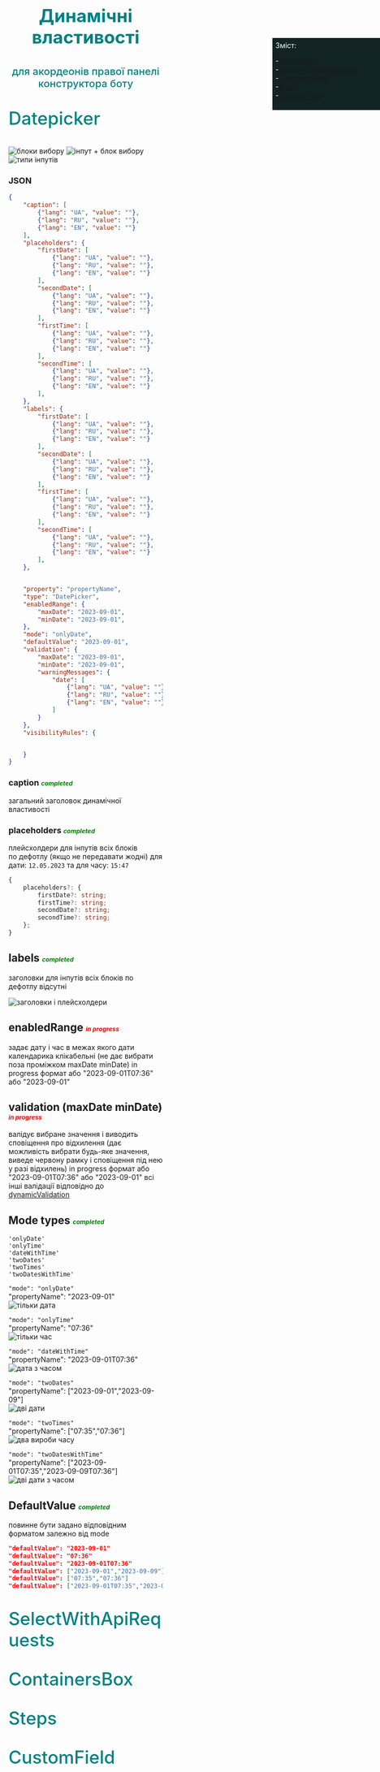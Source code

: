 <meta name="viewport" content="width=device-width, initial-scale=1">
<link rel="stylesheet" href="github-markdown.css">
<style>
    .heading1 {
        color: teal;
        font-weight:700;
        font-size: 35px;
        text-align: center;
    }
    .heading2 {
        color: teal;
        font-weight:500;
        font-size: 20px;
        text-align: center;
    }
    .menu {
        position: fixed;
        top:150px;
        right:0;
        background-color: #112323;
        width: 200px;
        padding: 6px;
        color: white;
    }
    .property {
        color: teal;
        font-weight:500;
        font-size: 35px;
    }
    .body {
        padding-right: 200px;
    }
    .inProgress {
        color: red;
        font-style: italic;
        font-size: 12px;
    }
    .completed {
        color: green;
        font-style: italic;
        font-size: 12px;
    }
</style>

<div class="body">

<p class="heading1">Динамічні властивості</p>
<p class="heading2">для акордеонів правої панелі конструктора боту</p>

<div id="menu" class="menu">Зміст:

-[Datepicker](#Datepicker)  
-[SelectWithApiRequests](#SelectWithApiRequests)  
-[ContainersBox](#ContainersBox)  
-[Steps](#Steps)  
-[CustomField](#CustomField)

</div>  



##
## <p id="Datepicker" class="property">Datepicker</p>

![блоки вибору](./images/dynamicProperties/datePicker/selectionBocks.jpg)
![інпут + блок вибору](./images/dynamicProperties/datePicker/input+date-timePicker.jpg)
![типи інпутів](./images/dynamicProperties/datePicker/inputs.jpg)
### JSON

```json
{
    "caption": [
        {"lang": "UA", "value": ""},
        {"lang": "RU", "value": ""},
        {"lang": "EN", "value": ""}
    ],
    "placeholders": {
        "firstDate": [
            {"lang": "UA", "value": ""},
            {"lang": "RU", "value": ""},
            {"lang": "EN", "value": ""}
        ],
        "secondDate": [
            {"lang": "UA", "value": ""},
            {"lang": "RU", "value": ""},
            {"lang": "EN", "value": ""}
        ],
        "firstTime": [
            {"lang": "UA", "value": ""},
            {"lang": "RU", "value": ""},
            {"lang": "EN", "value": ""}
        ],
        "secondTime": [
            {"lang": "UA", "value": ""},
            {"lang": "RU", "value": ""},
            {"lang": "EN", "value": ""}
        ],
    },
    "labels": {
        "firstDate": [
            {"lang": "UA", "value": ""},
            {"lang": "RU", "value": ""},
            {"lang": "EN", "value": ""}
        ],
        "secondDate": [
            {"lang": "UA", "value": ""},
            {"lang": "RU", "value": ""},
            {"lang": "EN", "value": ""}
        ],
        "firstTime": [
            {"lang": "UA", "value": ""},
            {"lang": "RU", "value": ""},
            {"lang": "EN", "value": ""}
        ],
        "secondTime": [
            {"lang": "UA", "value": ""},
            {"lang": "RU", "value": ""},
            {"lang": "EN", "value": ""}
        ],
    },


    "property": "propertyName",
    "type": "DatePicker",
    "enabledRange": {
        "maxDate": "2023-09-01",
        "minDate": "2023-09-01",
    },
    "mode": "onlyDate",
    "defaultValue": "2023-09-01",
    "validation": {
        "maxDate": "2023-09-01",
        "minDate": "2023-09-01",
        "warningMessages": {
            "date": [
                {"lang": "UA", "value": ""},
                {"lang": "RU", "value": ""},
                {"lang": "EN", "value": ""}
            ]
        }
    },
    "visibilityRules": {


    }
}
```
### caption <span class="completed" >completed</span>
загальний заголовок динамічної властивості

### placeholders <span class="completed" >completed</span>
плейсхолдери для інпутів всіх блоків   
по дефотлу (якщо не передавати жодні) для дати: `12.05.2023` та для часу:  `15:47`
```typescript
{
    placeholders?: {
        firstDate?: string;
        firstTime?: string;
        secondDate?: string;
        secondTime?: string;
    };
}
```
## labels <span class="completed" >completed</span>
заголовки для інпутів всіх блоків 
по дефотлу відсутні

![заголовки і плейсхолдери](./images/dynamicProperties/datePicker/titles.jpg)


## enabledRange <span class="inProgress">in progress</span>
задає дату і час в межах якого дати календарика клікабельні (не дає вибрати поза проміжком maxDate minDate) in progress
формат або "2023-09-01T07:36" або "2023-09-01"


## validation (maxDate minDate) <span class="inProgress">in progress</span>
валідує вибране значення і виводить сповіщення про відхилення (дає можливість вибрати будь-яке значення, виведе червону рамку і сповіщення під нею у разі відхилень) in progress
формат або "2023-09-01T07:36" або "2023-09-01"
всі інші валідації відповідно до [dynamicValidation](https://docs.google.com/document/d/1u4lLZaTTvwPNFXAzuEwBeBkb5cTFIJXJG6ogHHsD2uw/edit)

## Mode types <span class="completed" >completed</span>
```
'onlyDate'
'onlyTime'
'dateWithTime'
'twoDates'
'twoTimes'
'twoDatesWithTime'
```

```"mode": "onlyDate"```  
"propertyName": "2023-09-01"  
![тільки дата](./images/dynamicProperties/datePicker/onlyDate.png.jpg)

```"mode": "onlyTime"```  
"propertyName": "07:36"  
![тільки час](./images/dynamicProperties/datePicker/onlyTime.png.jpg)


```"mode": "dateWithTime"```  
"propertyName": "2023-09-01T07:36"  
![дата з часом](./images/dynamicProperties/datePicker/dateWithTime.png.jpg)


```"mode": "twoDates"```  
"propertyName": ["2023-09-01","2023-09-09"]  
![дві дати](./images/dynamicProperties/datePicker/twoDates.png.jpg)


```"mode": "twoTimes"```  
"propertyName": ["07:35","07:36"]  
![два вироби часу](./images/dynamicProperties/datePicker/twoTimes.png.jpg)


```"mode": "twoDatesWithTime"```  
"propertyName": ["2023-09-01T07:35","2023-09-09T07:36"]  
![дві дати з часом](./images/dynamicProperties/datePicker/twoDatesWithTime.jpg)


## DefaultValue <span class="completed" >completed</span>
повинне бути задано відповідним форматом залежно від mode

```json
"defaultValue": "2023-09-01"
"defaultValue": "07:36"
"defaultValue": "2023-09-01T07:36"
"defaultValue": ["2023-09-01","2023-09-09"]
"defaultValue": ["07:35","07:36"]
"defaultValue": ["2023-09-01T07:35","2023-09-09T07:36"]
```




##
## <p id="SelectWithApiRequests" class="property">SelectWithApiRequests</p>




##
## <p id="ContainersBox" class="property">ContainersBox</p>




##
## <p id="Steps" class="property">Steps</p>



##
## <p id="CustomField" class="property">CustomField</p>

</body>
